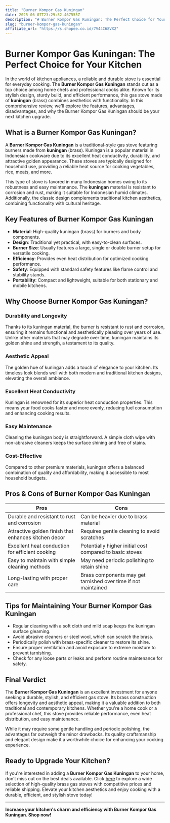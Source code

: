 ```yaml
---
title: "Burner Kompor Gas Kuningan"
date: 2025-06-07T23:29:52.467555Z
description: "# Burner Kompor Gas Kuningan: The Perfect Choice for Your Kitchen..."
slug: "burner-kompor-gas-kuningan"
affiliate_url: "https://s.shopee.co.id/7V44C68VX2"
---
```

# Burner Kompor Gas Kuningan: The Perfect Choice for Your Kitchen

In the world of kitchen appliances, a reliable and durable stove is essential for everyday cooking. The **Burner Kompor Gas Kuningan** stands out as a top choice among home chefs and professional cooks alike. Known for its stylish design, sturdy build, and efficient performance, this gas stove made of **kuningan** (brass) combines aesthetics with functionality. In this comprehensive review, we'll explore the features, advantages, disadvantages, and why the Burner Kompor Gas Kuningan should be your next kitchen upgrade.

## What is a Burner Kompor Gas Kuningan?

A **Burner Kompor Gas Kuningan** is a traditional-style gas stove featuring burners made from **kuningan** (brass). Kuningan is a popular material in Indonesian cookware due to its excellent heat conductivity, durability, and attractive golden appearance. These stoves are typically designed for household use, providing a reliable heat source for cooking vegetables, rice, meats, and more.

This type of stove is favored in many Indonesian homes owing to its robustness and easy maintenance. The **kuningan** material is resistant to corrosion and rust, making it suitable for Indonesian humid climates. Additionally, the classic design complements traditional kitchen aesthetics, combining functionality with cultural heritage.

## Key Features of Burner Kompor Gas Kuningan

- **Material**: High-quality kuningan (brass) for burners and body components.
- **Design**: Traditional yet practical, with easy-to-clean surfaces.
- **Burner Size**: Usually features a large, single or double burner setup for versatile cooking.
- **Efficiency**: Provides even heat distribution for optimized cooking performance.
- **Safety**: Equipped with standard safety features like flame control and stability stands.
- **Portability**: Compact and lightweight, suitable for both stationary and mobile kitchens.

## Why Choose Burner Kompor Gas Kuningan?

### Durability and Longevity

Thanks to its kuningan material, the burner is resistant to rust and corrosion, ensuring it remains functional and aesthetically pleasing over years of use. Unlike other materials that may degrade over time, kuningan maintains its golden shine and strength, a testament to its quality.

### Aesthetic Appeal

The golden hue of kuningan adds a touch of elegance to your kitchen. Its timeless look blends well with both modern and traditional kitchen designs, elevating the overall ambiance.

### Excellent Heat Conductivity

Kuningan is renowned for its superior heat conduction properties. This means your food cooks faster and more evenly, reducing fuel consumption and enhancing cooking results.

### Easy Maintenance

Cleaning the kuningan body is straightforward. A simple cloth wipe with non-abrasive cleaners keeps the surface shining and free of stains.

### Cost-Effective

Compared to other premium materials, kuningan offers a balanced combination of quality and affordability, making it accessible to most household budgets.

## Pros & Cons of Burner Kompor Gas Kuningan

| Pros                                              | Cons                                            |
|---------------------------------------------------|-------------------------------------------------|
| Durable and resistant to rust and corrosion     | Can be heavier due to brass material          |
| Attractive golden finish that enhances kitchen decor | Requires gentle cleaning to avoid scratches  |
| Excellent heat conduction for efficient cooking| Potentially higher initial cost compared to basic stoves |
| Easy to maintain with simple cleaning methods   | May need periodic polishing to retain shine |
| Long-lasting with proper care                   | Brass components may get tarnished over time if not maintained |

## Tips for Maintaining Your Burner Kompor Gas Kuningan

- Regular cleaning with a soft cloth and mild soap keeps the kuningan surface gleaming.
- Avoid abrasive cleaners or steel wool, which can scratch the brass.
- Periodically polish with brass-specific cleaner to restore its shine.
- Ensure proper ventilation and avoid exposure to extreme moisture to prevent tarnishing.
- Check for any loose parts or leaks and perform routine maintenance for safety.

## Final Verdict

The **Burner Kompor Gas Kuningan** is an excellent investment for anyone seeking a durable, stylish, and efficient gas stove. Its brass construction offers longevity and aesthetic appeal, making it a valuable addition to both traditional and contemporary kitchens. Whether you're a home cook or a professional chef, this stove provides reliable performance, even heat distribution, and easy maintenance.

While it may require some gentle handling and periodic polishing, the advantages far outweigh the minor drawbacks. Its quality craftsmanship and elegant design make it a worthwhile choice for enhancing your cooking experience.

## Ready to Upgrade Your Kitchen?

If you're interested in adding a **Burner Kompor Gas Kuningan** to your home, don’t miss out on the best deals available. Click [here](https://s.shopee.co.id/7V44C68VX2) to explore a wide selection of high-quality brass gas stoves with competitive prices and reliable shipping. Elevate your kitchen aesthetics and enjoy cooking with a durable, efficient, and stylish stove today!

---

**Increase your kitchen's charm and efficiency with Burner Kompor Gas Kuningan. Shop now!**